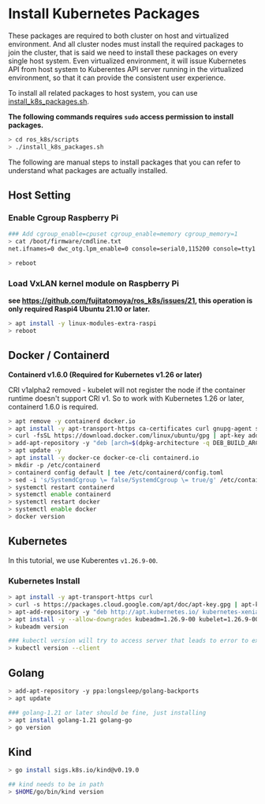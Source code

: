 # Install Kubernetes Packages

These packages are required to both cluster on host and virtualized environment.
And all cluster nodes must install the required packages to join the cluster, that is said we need to install these packages on every single host system.
Even virtualized environment, it will issue Kubernetes API from host system to Kuberentes API server running in the virtualized environment, so that it can provide the consistent user experience.

To install all related packages to host system, you can use [install_k8s_packages.sh](../scripts/install_k8s_packages.sh).

**The following commands requires `sudo` access permission to install packages.**

```bash
> cd ros_k8s/scripts
> ./install_k8s_packages.sh
```

The following are manual steps to install packages that you can refer to understand what packages are actually installed.

## Host Setting

### Enable Cgroup Raspberry Pi

```bash
### Add cgroup_enable=cpuset cgroup_enable=memory cgroup_memory=1
> cat /boot/firmware/cmdline.txt
net.ifnames=0 dwc_otg.lpm_enable=0 console=serial0,115200 console=tty1 root=LABEL=writable rootfstype=ext4 elevator=deadline rootwait fixrtc cgroup_enable=cpuset cgroup_enable=memory cgroup_memory=1

> reboot
```

### Load VxLAN kernel module on Raspberry Pi

**see https://github.com/fujitatomoya/ros_k8s/issues/21, this operation is only required Raspi4 Ubuntu 21.10 or later.**

```bash
> apt install -y linux-modules-extra-raspi
> reboot
```

## Docker / Containerd

**Containerd v1.6.0 (Required for Kubernetes v1.26 or later)**

CRI v1alpha2 removed - kubelet will not register the node if the container runtime doesn't support CRI v1. So to work with Kubernetes 1.26 or later, containerd 1.6.0 is required.

```bash
> apt remove -y containerd docker.io
> apt install -y apt-transport-https ca-certificates curl gnupg-agent software-properties-common gnupg2
> curl -fsSL https://download.docker.com/linux/ubuntu/gpg | apt-key add -
> add-apt-repository -y "deb [arch=$(dpkg-architecture -q DEB_BUILD_ARCH)] https://download.docker.com/linux/ubuntu $(lsb_release -cs) stable"
> apt update -y
> apt install -y docker-ce docker-ce-cli containerd.io
> mkdir -p /etc/containerd
> containerd config default | tee /etc/containerd/config.toml
> sed -i 's/SystemdCgroup \= false/SystemdCgroup \= true/g' /etc/containerd/config.toml
> systemctl restart containerd
> systemctl enable containerd
> systemctl restart docker
> systemctl enable docker
> docker version
```

## Kubernetes

In this tutorial, we use Kuberentes `v1.26.9-00`.

### Kubernetes Install

```bash
> apt install -y apt-transport-https curl
> curl -s https://packages.cloud.google.com/apt/doc/apt-key.gpg | apt-key add
> apt-add-repository -y "deb http://apt.kubernetes.io/ kubernetes-xenial main"
> apt install -y --allow-downgrades kubeadm=1.26.9-00 kubelet=1.26.9-00 kubectl=1.26.9-00
> kubeadm version

### kubectl version will try to access server that leads to error to exit this script
> kubectl version --client
```

## Golang

```bash
> add-apt-repository -y ppa:longsleep/golang-backports
> apt update

### golang-1.21 or later should be fine, just installing
> apt install golang-1.21 golang-go
> go version
```

## Kind

```bash
> go install sigs.k8s.io/kind@v0.19.0

## kind needs to be in path
> $HOME/go/bin/kind version
```

